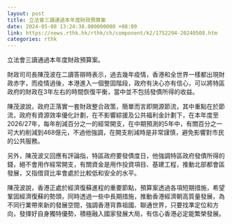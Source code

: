 ```yaml
---
layout: post
title: 立法會三讀通過本年度財政預算案
date: 2024-05-08 13:24:38.000000000 +08:00
link: https://news.rthk.hk/rthk/ch/component/k2/1752294-20240508.htm
categories: rthk
---
```


立法會三讀通過本年度財政預算案。

財政司司長陳茂波在二讀答辯時表示，過去幾年疫情，香港和全世界一樣都出現財政赤字，而疫情過後，本港進入一個整固階段，政府有決心亦有信心，可以將特區政府的財政在3年左右的時間恢復平衡，當中並不包括發債所得的收益。

陳茂波說，政府正落實一套財政整合政策，簡單而言即開源節流，其中重點在於節流，政府有資源效率優化計劃，在不影響綜援及公共福利金計劃下，在本年度至2026/27年，每年削減百分之一的經常開支，在中期預測的5年中，有關百分之一可大約削減到468億元，不過他強調，在開支削減時是非常謹慎，避免影響對市民的公共服務。

另外，陳茂波又回應有評論指，特區政府要發債度日，他強調特區政府發債所得的錢，絕不會用作經常開支，有關資金是用作投資項目、基建工程，推動北部都會區發展，又指借貸比率會處於比較低和安全的水平。

陳茂波說，香港正處於經濟復蘇進程的重要節點，預算案透過各項短期措施，希望鞏固經濟復蘇的勢頭，同時透過一些中長期措施，推動香港經濟朝高質量發展，為不同行業帶來新的發展空間，強調香港背靠祖國、聯通世界，只要找準定位和方向，發揮好自身獨特優勢，積極融入國家發展大局，有信心香港必定能繁榮發展。
